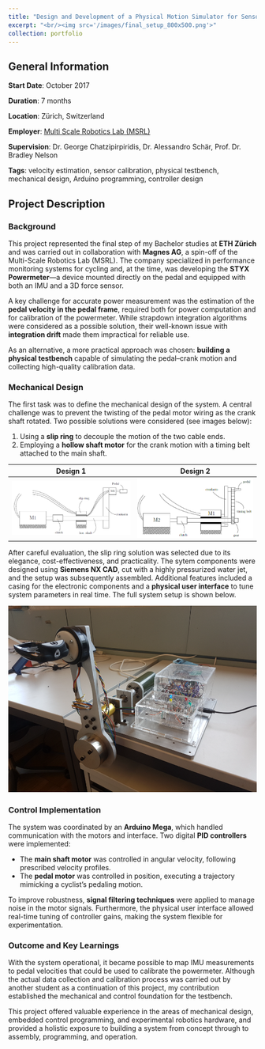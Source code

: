 ```yaml
---
title: "Design and Development of a Physical Motion Simulator for Sensor Calibration"
excerpt: "<br/><img src='/images/final_setup_800x500.png'>"
collection: portfolio
---
```


## General Information

**Start Date**: October 2017

**Duration**: 7 months

**Location**: Zürich, Switzerland

**Employer**: [Multi Scale Robotics Lab (MSRL)](https://msrl.ethz.ch/)

**Supervision**: Dr. George Chatzipirpiridis, Dr. Alessandro Schär, Prof. Dr. Bradley Nelson

**Tags**: velocity estimation, sensor calibration, physical testbench, mechanical design, Arduino programming, controller design

## Project Description

### Background

This project represented the final step of my Bachelor studies at **ETH Zürich** and was carried out in collaboration with **Magnes AG**, a spin-off of the Multi-Scale Robotics Lab (MSRL). The company specialized in performance monitoring systems for cycling and, at the time, was developing the **STYX Powermeter**—a device mounted directly on the pedal and equipped with both an IMU and a 3D force sensor.

A key challenge for accurate power measurement was the estimation of the **pedal velocity in the pedal frame**, required both for power computation and for calibration of the powermeter. While strapdown integration algorithms were considered as a possible solution, their well-known issue with **integration drift** made them impractical for reliable use.  

As an alternative, a more practical approach was chosen: **building a physical testbench** capable of simulating the pedal–crank motion and collecting high-quality calibration data.  

### Mechanical Design

The first task was to define the mechanical design of the system. A central challenge was to prevent the twisting of the pedal motor wiring as the crank shaft rotated. Two possible solutions were considered (see images below):

1. Using a **slip ring** to decouple the motion of the two cable ends.
2. Employing a **hollow shaft motor** for the crank motion with a timing belt attached to the main shaft. 

Design 1             |  Design 2  
:-------------------------:|:-------------------------:  
![Design 1](/images/design_1.png) | ![Design 2](/images/design_2.png)

After careful evaluation, the slip ring solution was selected due to its elegance, cost-effectiveness, and practicality. The sytem components were designed using **Siemens NX CAD**, cut with a highly pressurized water jet, and the setup was subsequently assembled. Additional features included a casing for the electronic components and a **physical user interface** to tune system parameters in real time. The full system setup is shown below.

![Final Setup](/images/final_setup.png)

### Control Implementation

The system was coordinated by an **Arduino Mega**, which handled communication with the motors and interface. Two digital **PID controllers** were implemented:

- The **main shaft motor** was controlled in angular velocity, following prescribed velocity profiles.  
- The **pedal motor** was controlled in position, executing a trajectory mimicking a cyclist’s pedaling motion.  

To improve robustness, **signal filtering techniques** were applied to manage noise in the motor signals. Furthermore, the physical user interface allowed real-time tuning of controller gains, making the system flexible for experimentation.  

### Outcome and Key Learnings

With the system operational, it became possible to map IMU measurements to pedal velocities that could be used to calibrate the powermeter. Although the actual data collection and calibration process was carried out by another student as a continuation of this project, my contribution established the mechanical and control foundation for the testbench.  
  
This project offered valuable experience in the areas of mechanical design, embedded control programming, and experimental robotics hardware, and provided a holistic exposure to building a system from concept through to assembly, programming, and operation.
